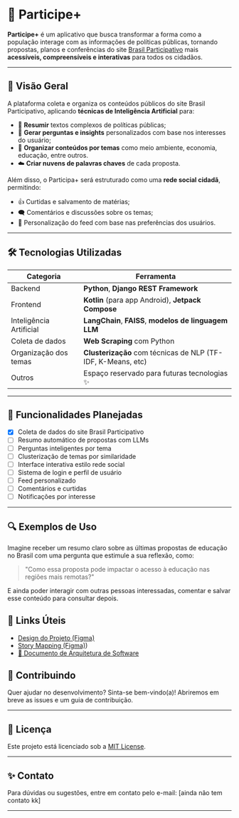 
# 📲 Participe+

**Participe+** é um aplicativo que busca transformar a forma como a população interage com as informações de políticas públicas, tornando propostas, planos e conferências do site [Brasil Participativo](https://brasilparticipativo.presidencia.gov.br/) mais **acessíveis, compreensíveis e interativas** para todos os cidadãos.

---

## 🧠 Visão Geral

A plataforma coleta e organiza os conteúdos públicos do site Brasil Participativo, aplicando **técnicas de Inteligência Artificial** para:

- 📄 **Resumir** textos complexos de políticas públicas;
- 💬 **Gerar perguntas e insights** personalizados com base nos interesses do usuário;
- 🧭 **Organizar conteúdos por temas** como meio ambiente, economia, educação, entre outros.
- ☁️ **Criar nuvens de palavras chaves** de cada proposta.

Além disso, o Participa+ será estruturado como uma **rede social cidadã**, permitindo:

- 👍 Curtidas e salvamento de matérias;
- 🗨️ Comentários e discussões sobre os temas;
- 🔔 Personalização do feed com base nas preferências dos usuários.

---

## 🛠️ Tecnologias Utilizadas

| Categoria | Ferramenta |
|----------|------------|
| Backend  | **Python**, **Django REST Framework** |
| Frontend | **Kotlin** (para app Android), **Jetpack Compose** |
| Inteligência Artificial | **LangChain**, **FAISS**, **modelos de linguagem LLM** |
| Coleta de dados | **Web Scraping** com Python |
| Organização dos temas | **Clusterização** com técnicas de NLP (TF-IDF, K-Means, etc) |
| Outros | Espaço reservado para futuras tecnologias ✨ |

---

## 🚀 Funcionalidades Planejadas

- [x] Coleta de dados do site Brasil Participativo
- [ ] Resumo automático de propostas com LLMs
- [ ] Perguntas inteligentes por tema
- [ ] Clusterização de temas por similaridade
- [ ] Interface interativa estilo rede social
- [ ] Sistema de login e perfil de usuário
- [ ] Feed personalizado
- [ ] Comentários e curtidas
- [ ] Notificações por interesse

---

## 🔍 Exemplos de Uso

Imagine receber um resumo claro sobre as últimas propostas de educação no Brasil com uma pergunta que estimule a sua reflexão, como:

> "Como essa proposta pode impactar o acesso à educação nas regiões mais remotas?"

E ainda poder interagir com outras pessoas interessadas, comentar e salvar esse conteúdo para consultar depois.


## 🔗 Links Úteis

- [Design do Projeto (Figma)](https://www.figma.com/design/9tADdCRHiirJpkxmJIeosx/MDS-Project?node-id=120-2&p=f&t=jlL1ZvQcH0Fbtgin-0)
- [Story Mapping (Figma)](https://www.figma.com/board/Q8lKQpOMD40asizhV02XK6/Story-Mapping-Template--Community-?node-id=1-157&t=lNr2KiHPDtcg2Vrf-0))
- [📄 Documento de Arquitetura de Software](./Documentos%20do%20Projeto/Arquitetura.md)

## 🤝 Contribuindo

Quer ajudar no desenvolvimento? Sinta-se bem-vindo(a)! Abriremos em breve as issues e um guia de contribuição.

---

## 📄 Licença

Este projeto está licenciado sob a [MIT License](LICENSE).

---

## ✨ Contato

Para dúvidas ou sugestões, entre em contato pelo e-mail: [ainda não tem contato kk]

---
